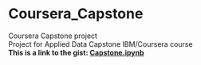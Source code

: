 # Coursera_Capstone
Coursera Capstone project
<br>
Project for Applied Data Capstone IBM/Coursera course
<br>
<b>This is a link to the gist: <a href="https://gist.github.com/jspinto/8bad95dded1ce31ff86170825e19d55f">Capstone.ipynb</a></b>
